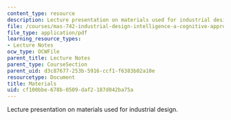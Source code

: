 ```yaml
---
content_type: resource
description: Lecture presentation on materials used for industrial design.
file: /courses/mas-742-industrial-design-intelligence-a-cognitive-approach-to-engineering-fall-2003/cf100bbe678b0509daf2187d042ba75a_materials.pdf
file_type: application/pdf
learning_resource_types:
- Lecture Notes
ocw_type: OCWFile
parent_title: Lecture Notes
parent_type: CourseSection
parent_uid: d3c87677-253b-5916-ccf1-f6383b02a10e
resourcetype: Document
title: Materials
uid: cf100bbe-678b-0509-daf2-187d042ba75a
---
```

Lecture presentation on materials used for industrial design.

